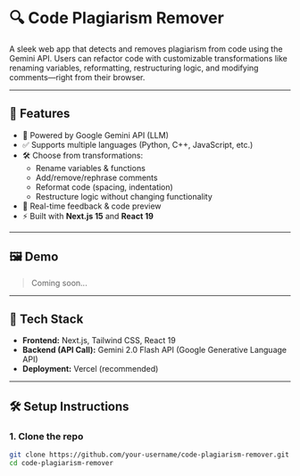 # 🔍 Code Plagiarism Remover

A sleek web app that detects and removes plagiarism from code using the Gemini API. Users can refactor code with customizable transformations like renaming variables, reformatting, restructuring logic, and modifying comments—right from their browser.

---

## 🚀 Features

- 🧠 Powered by Google Gemini API (LLM)
- ✅ Supports multiple languages (Python, C++, JavaScript, etc.)
- 🛠️ Choose from transformations:
  - Rename variables & functions
  - Add/remove/rephrase comments
  - Reformat code (spacing, indentation)
  - Restructure logic without changing functionality
- 💬 Real-time feedback & code preview
- ⚡ Built with **Next.js 15** and **React 19**

---

## 🖼️ Demo

> Coming soon...

---

## 🧰 Tech Stack

- **Frontend:** Next.js, Tailwind CSS, React 19
- **Backend (API Call):** Gemini 2.0 Flash API (Google Generative Language API)
- **Deployment:** Vercel (recommended)

---

## 🛠️ Setup Instructions

### 1. Clone the repo

```bash
git clone https://github.com/your-username/code-plagiarism-remover.git
cd code-plagiarism-remover
